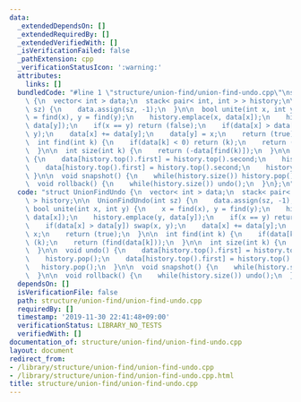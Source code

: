 ```yaml
---
data:
  _extendedDependsOn: []
  _extendedRequiredBy: []
  _extendedVerifiedWith: []
  _isVerificationFailed: false
  _pathExtension: cpp
  _verificationStatusIcon: ':warning:'
  attributes:
    links: []
  bundledCode: "#line 1 \"structure/union-find/union-find-undo.cpp\"\nstruct UnionFindUndo\
    \ {\n  vector< int > data;\n  stack< pair< int, int > > history;\n\n  UnionFindUndo(int\
    \ sz) {\n    data.assign(sz, -1);\n  }\n\n  bool unite(int x, int y) {\n    x\
    \ = find(x), y = find(y);\n    history.emplace(x, data[x]);\n    history.emplace(y,\
    \ data[y]);\n    if(x == y) return (false);\n    if(data[x] > data[y]) swap(x,\
    \ y);\n    data[x] += data[y];\n    data[y] = x;\n    return (true);\n  }\n\n\
    \  int find(int k) {\n    if(data[k] < 0) return (k);\n    return (find(data[k]));\n\
    \  }\n\n  int size(int k) {\n    return (-data[find(k)]);\n  }\n\n  void undo()\
    \ {\n    data[history.top().first] = history.top().second;\n    history.pop();\n\
    \    data[history.top().first] = history.top().second;\n    history.pop();\n \
    \ }\n\n  void snapshot() {\n    while(history.size()) history.pop();\n  }\n\n\
    \  void rollback() {\n    while(history.size()) undo();\n  }\n};\n"
  code: "struct UnionFindUndo {\n  vector< int > data;\n  stack< pair< int, int >\
    \ > history;\n\n  UnionFindUndo(int sz) {\n    data.assign(sz, -1);\n  }\n\n \
    \ bool unite(int x, int y) {\n    x = find(x), y = find(y);\n    history.emplace(x,\
    \ data[x]);\n    history.emplace(y, data[y]);\n    if(x == y) return (false);\n\
    \    if(data[x] > data[y]) swap(x, y);\n    data[x] += data[y];\n    data[y] =\
    \ x;\n    return (true);\n  }\n\n  int find(int k) {\n    if(data[k] < 0) return\
    \ (k);\n    return (find(data[k]));\n  }\n\n  int size(int k) {\n    return (-data[find(k)]);\n\
    \  }\n\n  void undo() {\n    data[history.top().first] = history.top().second;\n\
    \    history.pop();\n    data[history.top().first] = history.top().second;\n \
    \   history.pop();\n  }\n\n  void snapshot() {\n    while(history.size()) history.pop();\n\
    \  }\n\n  void rollback() {\n    while(history.size()) undo();\n  }\n};\n"
  dependsOn: []
  isVerificationFile: false
  path: structure/union-find/union-find-undo.cpp
  requiredBy: []
  timestamp: '2019-11-30 22:41:48+09:00'
  verificationStatus: LIBRARY_NO_TESTS
  verifiedWith: []
documentation_of: structure/union-find/union-find-undo.cpp
layout: document
redirect_from:
- /library/structure/union-find/union-find-undo.cpp
- /library/structure/union-find/union-find-undo.cpp.html
title: structure/union-find/union-find-undo.cpp
---
```

